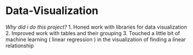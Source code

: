 # Data-Visualization

*Why did i do this project?*
    1. Honed work with libraries for data visualization
    2. Improved work with tables and their grouping
    3. Touched a little bit of machine learning ( linear regression ) in the visualization of finding a linear relationship
